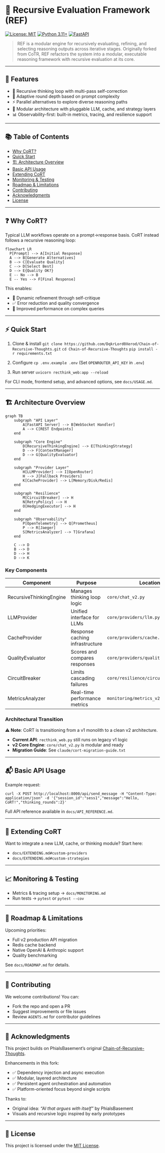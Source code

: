 # 🧠 Recursive Evaluation Framework (REF)

[![License: MIT](https://img.shields.io/badge/License-MIT-yellow.svg)](https://opensource.org/licenses/MIT)
[![Python 3.11+](https://img.shields.io/badge/python-3.11+-blue.svg)](https://www.python.org/downloads/)
[![FastAPI](https://img.shields.io/badge/FastAPI-0.115+-green.svg)](https://fastapi.tiangolo.com/)

> REF is a modular engine for recursively evaluating, refining, and selecting reasoning outputs across iterative stages. Originally forked from CoTR, REF refactors the system into a modular, executable reasoning framework with recursive evaluation at its core.

---

## 🚀 Features

* 🔄 Recursive thinking loop with multi-pass self-correction
* 🎯 Adaptive round depth based on prompt complexity
* ⚡ Parallel alternatives to explore diverse reasoning paths
* 🔌 Modular architecture with pluggable LLM, cache, and strategy layers
* 📊 Observability-first: built-in metrics, tracing, and resilience support

---

## 📚 Table of Contents

* [Why CoRT?](#why-cort)
* [Quick Start](#quick-start)
* [🏗️ Architecture Overview](#️architecture-overview)
* [Basic API Usage](#basic-api-usage)
* [Extending CoRT](#extending-cort)
* [Monitoring & Testing](#monitoring--testing)
* [Roadmap & Limitations](#roadmap--limitations)
* [Contributing](#contributing)
* [Acknowledgments](#acknowledgments)
* [License](#license)

---

## ❓ Why CoRT?

Typical LLM workflows operate on a prompt→response basis. CoRT instead follows a recursive reasoning loop:

```mermaid
flowchart LR
  P[Prompt] --> A[Initial Response]
  A --> B[Generate Alternatives]
  B --> C[Evaluate Quality]
  C --> D[Select Best]
  D --> E{Quality OK?}
  E -- No --> B
  E -- Yes --> F[Final Response]
```

This enables:

* 🧠 Dynamic refinement through self-critique
* ✅ Error reduction and quality convergence
* 🧩 Improved performance on complex queries

---

## ⚡ Quick Start

1. Clone & install
   `git clone https://github.com/DqkrLord0Xerod/Chain-of-Recursive-Thoughts.git`
   `cd Chain-of-Recursive-Thoughts`
   `pip install -r requirements.txt`

2. Configure
   `cp .env.example .env`
   (Set `OPENROUTER_API_KEY` in `.env`)

3. Run server
   `uvicorn recthink_web:app --reload`

For CLI mode, frontend setup, and advanced options, see `docs/USAGE.md`.

---

## 🏗️ Architecture Overview

```mermaid
graph TB
    subgraph "API Layer"
        A[FastAPI Server] --> B[WebSocket Handler]
        A --> C[REST Endpoints]
    end
    
    subgraph "Core Engine"
        D[RecursiveThinkingEngine] --> E[ThinkingStrategy]
        D --> F[ContextManager]
        D --> G[QualityEvaluator]
    end
    
    subgraph "Provider Layer"
        H[LLMProvider] --> I[OpenRouter]
        H --> J[Fallback Providers]
        K[CacheProvider] --> L[Memory/Disk/Redis]
    end
    
    subgraph "Resilience"
        M[CircuitBreaker] --> H
        N[RetryPolicy] --> H
        O[HedgingExecutor] --> H
    end
    
    subgraph "Observability"
        P[OpenTelemetry] --> Q[Prometheus]
        P --> R[Jaeger]
        S[MetricsAnalyzer] --> T[Grafana]
    end
    
    C --> D
    B --> D
    D --> H
    D --> K
```

### Key Components

| Component               | Purpose                         | Location                             |
| ----------------------- | ------------------------------- | ------------------------------------ |
| RecursiveThinkingEngine | Manages thinking loop logic     | `core/chat_v2.py`                    |
| LLMProvider             | Unified interface for LLMs      | `core/providers/llm.py`              |
| CacheProvider           | Response caching infrastructure | `core/providers/cache.py`            |
| QualityEvaluator        | Scores and compares responses   | `core/providers/quality.py`          |
| CircuitBreaker          | Limits cascading failures       | `core/resilience/circuit_breaker.py` |
| MetricsAnalyzer         | Real-time performance metrics   | `monitoring/metrics_v2.py`           |

### Architectural Transition

⚠️ **Note**: CoRT is transitioning from a v1 monolith to a clean v2 architecture.

* **Current API**: `recthink_web.py` still runs on legacy v1 logic
* **v2 Core Engine**: `core/chat_v2.py` is modular and ready
* **Migration Guide**: See `claude/cort-migration-guide.txt`

---

## 📬 Basic API Usage

Example request:

`curl -X POST http://localhost:8000/api/send_message -H "Content-Type: application/json" -d '{"session_id":"sess1","message":"Hello, CoRT!","thinking_rounds":2}'`

Full API reference available in `docs/API_REFERENCE.md`.

---

## 🔌 Extending CoRT

Want to integrate a new LLM, cache, or thinking module? Start here:

* `docs/EXTENDING.md#custom-providers`
* `docs/EXTENDING.md#custom-strategies`

---

## 📈 Monitoring & Testing

* Metrics & tracing setup → `docs/MONITORING.md`
* Run tests → `pytest` or `pytest --cov`

---

## 📅 Roadmap & Limitations

Upcoming priorities:

* Full v2 production API migration
* Redis cache backend
* Native OpenAI & Anthropic support
* Quality benchmarking

See `docs/ROADMAP.md` for details.

---

## 🤝 Contributing

We welcome contributions! You can:

* Fork the repo and open a PR
* Suggest improvements or file issues
* Review `AGENTS.md` for contributor guidelines

---

## 🙏 Acknowledgments

This project builds on PhialsBasement’s original [Chain-of-Recursive-Thoughts](https://github.com/PhialsBasement/Chain-of-Recursive-Thoughts).

Enhancements in this fork:

* ✅ Dependency injection and async execution
* ✅ Modular, layered architecture
* ✅ Persistent agent orchestration and automation
* ✅ Platform-oriented focus beyond single scripts

Thanks to:

* Original idea: *“AI that argues with itself”* by PhialsBasement
* Visuals and recursive logic inspired by early prototypes

---

## 📄 License

This project is licensed under the [MIT License](LICENSE).
